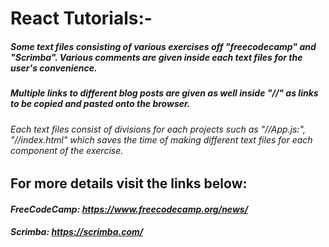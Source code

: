 # React Tutorials:-   
##### *Some text files consisting of various exercises off "freecodecamp" and "Scrimba". Various comments are given inside each text files for the user's convenience.*

 ##### *Multiple links to different blog posts are given as well inside "//" as links to be copied and pasted onto the browser.*
 
 ###### *Each text files consist of divisions for each projects such as "//App.js:", "//index.html" which saves the time of making different text files for each component of the exercise.*

## For more details visit the links below:
 
#### *FreeCodeCamp: https://www.freecodecamp.org/news/*
#### *Scrimba: https://scrimba.com/*


